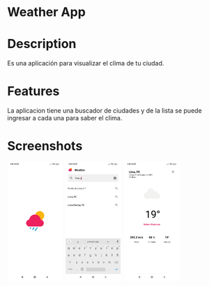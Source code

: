 Weather App
===========

# Description
Es una aplicación para visualizar el clima de tu ciudad.

# Features
La aplicacion tiene una buscador de ciudades y de la lista se puede ingresar a cada una para
saber el clima.

# Screenshots
<kbd>
  <img src="images/01_splash.jpg" alt="Splash screenshot" width="25%">
  <img src="images/02_search_city.jpg" alt="Search city screenshot" width="25%">
  <img src="images/03_weather.jpg" alt="Weather screenshot" width="25%">
</kbd>